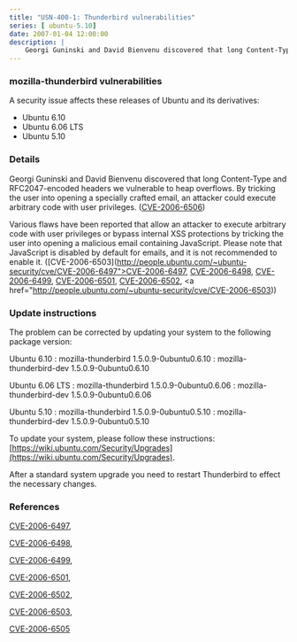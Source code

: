 ```yaml
---
title: "USN-400-1: Thunderbird vulnerabilities"
series: [ ubuntu-5.10]
date: 2007-01-04 12:00:00
description: |
    Georgi Guninski and David Bienvenu discovered that long Content-Type and  RFC2047-encoded headers we vulnerable to heap overflows.  By tricking  the user into opening a specially crafted email, an attacker could  execute arbitrary code with user privileges.  ([CVE-2006-6506](http://people.ubuntu.com/~ubuntu-security/cve/CVE-2006-6506))
--- 
```

 
### mozilla-thunderbird vulnerabilities

A security issue affects these releases of Ubuntu and its derivatives:

* Ubuntu 6.10
* Ubuntu 6.06 LTS
* Ubuntu 5.10

### Details

Georgi Guninski and David Bienvenu discovered that long Content-Type and RFC2047-encoded headers we vulnerable to heap overflows. By tricking the user into opening a specially crafted email, an attacker could execute arbitrary code with user privileges. ([CVE-2006-6506](http://people.ubuntu.com/~ubuntu-security/cve/CVE-2006-6506))

Various flaws have been reported that allow an attacker to execute arbitrary code with user privileges or bypass internal XSS protections by tricking the user into opening a malicious email containing JavaScript. Please note that JavaScript is disabled by default for emails, and it is not recommended to enable it. ([CVE-2006-6503](http://people.ubuntu.com/~ubuntu-security/cve/CVE-2006-6497">CVE-2006-6497</a>, <a href="http://people.ubuntu.com/~ubuntu-security/cve/CVE-2006-6498">CVE-2006-6498</a>, <a href="http://people.ubuntu.com/~ubuntu-security/cve/CVE-2006-6499">CVE-2006-6499</a>, <a href="http://people.ubuntu.com/~ubuntu-security/cve/CVE-2006-6501">CVE-2006-6501</a>, <a href="http://people.ubuntu.com/~ubuntu-security/cve/CVE-2006-6502">CVE-2006-6502</a>, <a href="http://people.ubuntu.com/~ubuntu-security/cve/CVE-2006-6503))

### Update instructions

The problem can be corrected by updating your system to the following package version:

Ubuntu 6.10
 : mozilla-thunderbird <span>1.5.0.9-0ubuntu0.6.10</span>
 : mozilla-thunderbird-dev <span>1.5.0.9-0ubuntu0.6.10</span>

Ubuntu 6.06 LTS
 : mozilla-thunderbird <span>1.5.0.9-0ubuntu0.6.06</span>
 : mozilla-thunderbird-dev <span>1.5.0.9-0ubuntu0.6.06</span>

Ubuntu 5.10
 : mozilla-thunderbird <span>1.5.0.9-0ubuntu0.5.10</span>
 : mozilla-thunderbird-dev <span>1.5.0.9-0ubuntu0.5.10</span>

To update your system, please follow these instructions: [https://wiki.ubuntu.com/Security/Upgrades](https://wiki.ubuntu.com/Security/Upgrades).

After a standard system upgrade you need to restart Thunderbird to effect the necessary changes.

### References

 [CVE-2006-6497](http://people.ubuntu.com/~ubuntu-security/cve/CVE-2006-6497), 

 [CVE-2006-6498](http://people.ubuntu.com/~ubuntu-security/cve/CVE-2006-6498), 

 [CVE-2006-6499](http://people.ubuntu.com/~ubuntu-security/cve/CVE-2006-6499), 

 [CVE-2006-6501](http://people.ubuntu.com/~ubuntu-security/cve/CVE-2006-6501), 

 [CVE-2006-6502](http://people.ubuntu.com/~ubuntu-security/cve/CVE-2006-6502), 

 [CVE-2006-6503](http://people.ubuntu.com/~ubuntu-security/cve/CVE-2006-6503), 

 [CVE-2006-6505](http://people.ubuntu.com/~ubuntu-security/cve/CVE-2006-6505)
 
